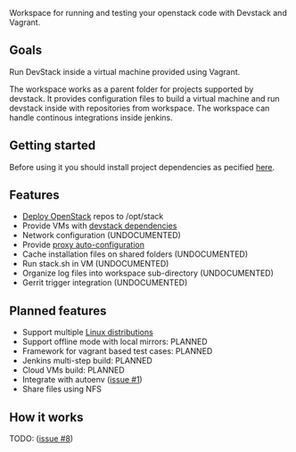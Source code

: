 Workspace for running and testing your openstack code with Devstack and Vagrant.

## Goals

Run DevStack inside a virtual machine provided using Vagrant. 

The workspace works as a parent folder for projects supported
by devstack. It provides configuration files to build a virtual
machine and run devstack inside with repositories from workspace.
The workspace can handle continous integrations inside jenkins.

## Getting started

Before using it you should install project dependencies as pecified [here](docs/features/install-dependencies.md).

## Features
* [Deploy OpenStack](docs/features/deploy-openstack.md) repos to /opt/stack
* Provide VMs with [devstack dependencies](docs/features/devstack-dependencies.md)
* Network configuration (UNDOCUMENTED)
* Provide [proxy auto-configuration](docs/features/proxy-autoconf.md)
* Cache installation files on shared folders (UNDOCUMENTED)
* Run stack.sh in VM (UNDOCUMENTED)
* Organize log files into workspace sub-directory (UNDOCUMENTED)
* Gerrit trigger integration (UNDOCUMENTED)

## Planned features
* Support multiple [Linux distributions](docs/features/linux-distributions.md)
* Support offline mode with local mirrors: PLANNED
* Framework for vagrant based test cases: PLANNED
* Jenkins multi-step build: PLANNED
* Cloud VMs build: PLANNED
* Integrate with autoenv ([issue #1](https://github.com/FedericoRessi/devstack-ws/issues/1))
* Share files using NFS


## How it works
TODO: ([issue #8](https://github.com/FedericoRessi/devstack-ws/issues/8))
